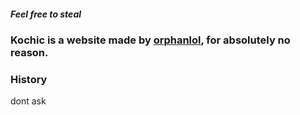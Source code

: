 ##### Feel free to steal
### Kochic is a website made by [orphanlol](https://github.com/Orphanlol), for absolutely no reason.

### History
dont ask
